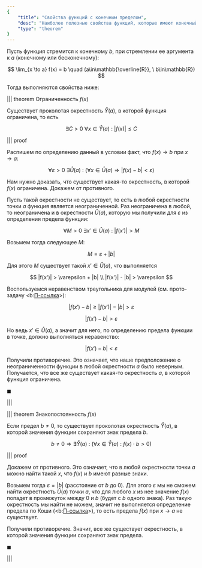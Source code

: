 ```yaml
---
{
    "title": "Свойства функций с конечным пределом",
    "desc": "Наиболее полезные свойства функций, которые имеют конечный предел при произвольном стремлении аргумента.",
    "type": "theorem"
}
---
```


Пусть функция стремится к конечному $b$, при стремлении ее аргумента к $a$ (конечному или бесконечному):

$$ \lim_{x \to a} f(x) = b \quad (a\in\mathbb{\overline{R}}, \ b\in\mathbb{R}) $$

Тогда выполняются свойства ниже:

||| theorem Ограниченность $f(x)$

Существует проколотая окрестность $\mathring{Y}(a)$, в которой функция ограничена, то есть

$$ \exists C > 0 \ \forall x \in \mathring{Y}(a) \ : \ |f(x)| \leq C $$

||| proof

Распишем по определению данный в условии факт, что $f(x) \to b$ при $x\to a$:

$$ \forall \varepsilon > 0 \ \exists \mathring{U}(a) \ : \ \left( \forall x \in \mathring{U}(a) \Rightarrow |f(x) - b| < \varepsilon \right) $$

Нам нужно доказать, что существует какая-то окрестность, в которой $f(x)$ ограничена. Докажем от противного.

Пусть такой окрестности не существует, то есть в любой окрестности точки $a$ функция является неограниченной. Раз неограничена в любой, то неограничена и в окрестности $\mathring{U}(a)$, которую мы получили для $\varepsilon$ из определения предела функции:

$$ \forall M > 0 \ \exists x' \in \mathring{U}(a) \ : \ |f(x')| > M $$

Возьмем тогда следующее $M$:

$$ M = \varepsilon + |b| $$

Для этого $M$ существует такой $x'\in\mathring{U}(a)$, что выполняется

$$ |f(x')| > \varepsilon + |b| \\ |f(x')| - |b| > \varepsilon $$

Воспользуемся неравенством треугольника для модулей (см. прото-задачу <b:[П-ссылка](advanced/proto/common/abs)>):

$$ |f(x') - b| \geq |f(x')| - |b| > \varepsilon $$

$$ |f(x') - b| > \varepsilon $$

Но ведь $x'\in\mathring{U}(a)$, а значит для него, по определению предела функции в точке, должно выполняться неравенство:

$$ |f(x') - b| < \varepsilon $$

Получили противоречие. Это означает, что наше предположение о неограниченности функции в любой окрестности $a$ было неверным. Получается, что все же существует какая-то окрестность $a$, в которой функция ограничена.

$\blacksquare$

|||

||| theorem Знакопостоянность $f(x)$

Если предел $b \neq 0$, то существует проколотая окрестность $\mathring{Y}(a)$, в которой значения функции сохраняют знак предела $b$.

$$ b \neq 0 \Rightarrow \exists \mathring{Y}(a) \ : \ \left( \forall x \in \mathring{Y}(a) \ : \ f(x)\cdot b > 0 \right) $$

||| proof

Докажем от противного. Это означает, что в любой окрестности точки $a$ можно найти такой $x$, что $f(x)$ и $b$ имеют разные знаки.

Возьмем тогда $\varepsilon = |b|$ (расстояние от $b$ до $0$). Для этого $\varepsilon$ мы не сможем найти окрестность $\mathring{U}(a)$ точки $a$, что для любого $x$ из нее значение $f(x)$ попадет в промежуток между $0$ и $b$ (будет с $b$ одного знака). Раз такую окрестность мы найти не можем, значит не выполняется определение предела по Коши (<b:[П-ссылка](advanced/proto/f-lim/limit)>), то есть предела $f(x)$ при $x \to a$ не существует.

Получили противоречие. Значит, все же существует окрестность, в которой значения функции сохраняют знак предела.

$\blacksquare$

|||